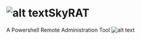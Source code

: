 # ![alt text](https://github.com/YSCHGroup/SkyRAT/blob/master/assets/stylish%20rat%20-%20icon.png?raw=true)SkyRAT

A Powershell Remote Administration Tool
![alt text](https://raw.githubusercontent.com/YSCHGroup/SkyRAT/master/SkyRAT%20-%20Logo.png)